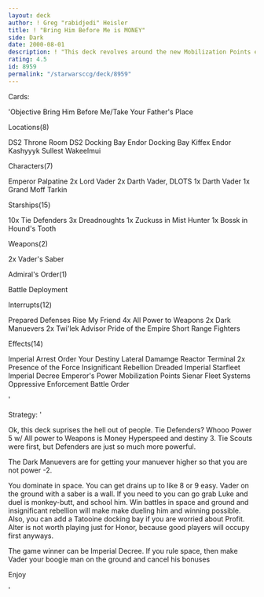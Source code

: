 ```yaml
---
layout: deck
author: ! Greg "rabidjedi" Heisler
title: ! "Bring Him Before Me is MONEY"
side: Dark
date: 2000-08-01
description: ! "This deck revolves around the new Mobilization Points effect and Sienar Fleet Systems.  The deck is currently undefeated."
rating: 4.5
id: 8959
permalink: "/starwarsccg/deck/8959"
---
```

Cards: 

'Objective
Bring Him Before Me/Take Your Father's Place

Locations(8)

DS2 Throne Room
DS2 Docking Bay
Endor Docking Bay
Kiffex
Endor
Kashyyyk
Sullest
Wakeelmui

Characters(7)

Emperor Palpatine
2x Lord Vader
2x Darth Vader, DLOTS
1x Darth Vader
1x Grand Moff Tarkin

Starships(15)

10x Tie Defenders
3x Dreadnoughts
1x Zuckuss in Mist Hunter
1x Bossk in Hound's Tooth

Weapons(2)

2x Vader's Saber

Admiral's Order(1)

Battle Deployment

Interrupts(12)

Prepared Defenses
Rise My Friend
4x All Power to Weapons
2x Dark Manuevers
2x Twi'lek Advisor
Pride of the Empire
Short Range Fighters

Effects(14)

Imperial Arrest Order
Your Destiny
Lateral Damamge
Reactor Terminal
2x Presence of the Force
Insignificant Rebellion
Dreaded Imperial Starfleet
Imperial Decree
Emperor's Power
Mobilization Points
Sienar Fleet Systems
Oppressive Enforcement
Battle Order

'

Strategy: '

Ok, this deck suprises the hell out of people.  Tie Defenders?  Whooo  Power 5 w/ All power to Weapons is Money  Hyperspeed and destiny 3.  Tie Scouts were first, but Defenders are just so much more powerful.

The Dark Manuevers are for getting your manuever higher so that you are not power -2.

You dominate in space.	You can get drains up to like 8 or 9 easy.  Vader on the ground with a saber is a wall.  If you need to you can go grab Luke and duel is monkey-butt, and school him.  Win battles in space and ground and insignificant rebellion will make make dueling him and winning possible.  Also, you can add a Tatooine docking bay if you are worried about Profit.	Alter is not worth playing just for Honor, because good players will occupy first anyways.

The game winner can be Imperial Decree.  If you rule space, then make Vader your boogie man on the ground and cancel his bonuses

Enjoy

'
